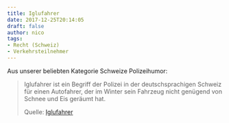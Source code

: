 ```yaml
---
title: Iglufahrer
date: 2017-12-25T20:14:05
draft: false
author: nico
tags:
- Recht (Schweiz)
- Verkehrsteilnehmer
---
```


Aus unserer beliebten Kategorie Schweize Polizeihumor:

> Iglufahrer ist ein Begriff der Polizei in der deutschsprachigen Schweiz für
> einen Autofahrer, der im Winter sein Fahrzeug nicht genügend von Schnee und
> Eis geräumt hat.
>
> Quelle: [Iglufahrer](https://de.wikipedia.org/wiki/Iglufahrer)
